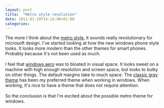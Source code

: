 ```yaml
---
layout: post
title:  "Metro style revolution"
date: 2012-01-29T14:14:00+01:00
categories: 
---
```


The more I think about the <a href="http://msdn.microsoft.com/en-us/windows/apps/br229512">metro style</a>, it sounds really revolutionary for microsoft design. I've started looking at how the new windows phone style looks. It looks more modern than the other themes for smart phones. Probably because it's not been used as much.<br><br>
I feel that <a href="http://en.wikipedia.org/wiki/Windows_Aero">windows aero</a> was to bloated in visual space. It looks sweet on a machine with high enough resolution and screen space, but looks to bulky on other things. The default margins take to much space. The <a href="http://en.wikipedia.org/wiki/Windows_XP_themes#Windows_Classic_theme">classic gray theme</a> has been my preferred theme when working in windows. When working, it's nice to have a theme that does not require attention.<br><br>
So the conclusion is that I'm excited about the possible metro theme for windows.
<div style="clear: both;"></div>